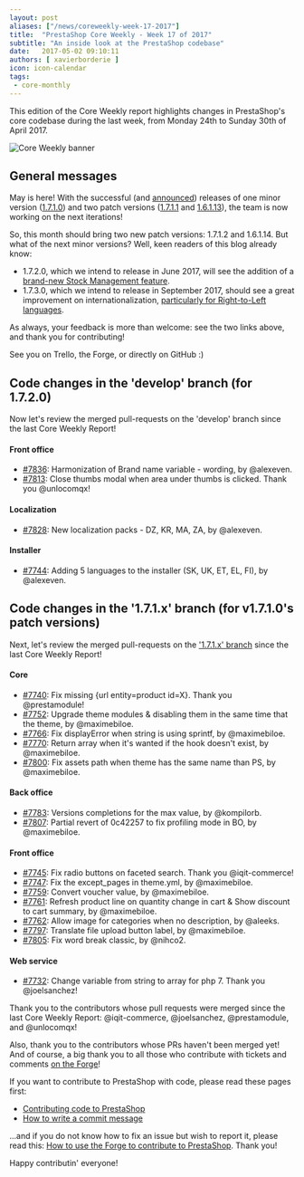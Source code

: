 ```yaml
---
layout: post
aliases: ["/news/coreweekly-week-17-2017"]
title:  "PrestaShop Core Weekly - Week 17 of 2017"
subtitle: "An inside look at the PrestaShop codebase"
date:   2017-05-02 09:10:11
authors: [ xavierborderie ]
icon: icon-calendar
tags:
 - core-monthly
---
```


This edition of the Core Weekly report highlights changes in PrestaShop's core codebase during the last week, from Monday 24th to Sunday 30th of April 2017.

![Core Weekly banner](/assets/images/2017/04/core_weekly_banner.jpg)


## General messages

May is here! With the successful (and [announced](http://build.prestashop.com/howtos/misc/2017-release-schedule/)) releases of one minor version ([1.7.1.0](http://build.prestashop.com/news/prestashop-1-7-1-0-available/)) and two patch versions ([1.7.1.1](http://build.prestashop.com/news/prestashop-1-7-1-1-maintenance-release/) and [1.6.1.13](http://build.prestashop.com/news/prestashop-1-6-1-13-maintenance-release/)), the team is now working on the next iterations!

So, this month should bring two new patch versions: 1.7.1.2 and 1.6.1.14. But what of the next minor versions? Well, keen readers of this blog already know:

* 1.7.2.0, which we intend to release in June 2017, will see the addition of a [brand-new Stock Management feature](http://build.prestashop.com/news/stock-management-in-prestashop-1-7/).
* 1.7.3.0, which we intend to release in September 2017, should see a great improvement on internationalization, [particularly for Right-to-Left languages](http://build.prestashop.com/news/PrestaShop-RTL-project/).

As always, your feedback is more than welcome: see the two links above, and thank you for contributing!

See you on Trello, the Forge, or directly on GitHub :)



## Code changes in the 'develop' branch (for 1.7.2.0)

Now let's review the merged pull-requests on the 'develop' branch since the last Core Weekly Report!


#### Front office

* [#7836](https://github.com/PrestaShop/PrestaShop/pull/7836): Harmonization of Brand name variable - wording, by @alexeven.
* [#7813](https://github.com/PrestaShop/PrestaShop/pull/7813): Close thumbs modal when area under thumbs is clicked. Thank you @unlocomqx!


#### Localization

* [#7828](https://github.com/PrestaShop/PrestaShop/pull/7828): New localization packs - DZ, KR, MA, ZA, by @alexeven.


#### Installer

* [#7744](https://github.com/PrestaShop/PrestaShop/pull/7744): Adding 5 languages to the installer (SK, UK, ET, EL, FI), by @alexeven.


## Code changes in the '1.7.1.x' branch (for v1.7.1.0's patch versions) 

Next, let's review the merged pull-requests on the ['1.7.1.x' branch](https://github.com/PrestaShop/PrestaShop/tree/1.7.1.x) since the last Core Weekly Report!


#### Core

* [#7740](https://github.com/PrestaShop/PrestaShop/pull/7740): Fix missing {url entity=product id=X}. Thank you @prestamodule!
* [#7752](https://github.com/PrestaShop/PrestaShop/pull/7752): Upgrade theme modules & disabling them in the same time that the theme, by @maximebiloe.
* [#7766](https://github.com/PrestaShop/PrestaShop/pull/7766): Fix displayError when string is using sprintf, by @maximebiloe.
* [#7770](https://github.com/PrestaShop/PrestaShop/pull/7770): Return array when it's wanted if the hook doesn't exist, by @maximebiloe.
* [#7800](https://github.com/PrestaShop/PrestaShop/pull/7800): Fix assets path when theme has the same name than PS, by @maximebiloe.

#### Back office

* [#7783](https://github.com/PrestaShop/PrestaShop/pull/7783): Versions completions for the max value, by @kompilorb.
* [#7807](https://github.com/PrestaShop/PrestaShop/pull/7807): Partial revert of 0c42257 to fix profiling mode in BO, by @maximebiloe.


#### Front office

* [#7745](https://github.com/PrestaShop/PrestaShop/pull/7745): Fix radio buttons on faceted search. Thank you @iqit-commerce!
* [#7747](https://github.com/PrestaShop/PrestaShop/pull/7747): Fix the except_pages in theme.yml, by @maximebiloe.
* [#7759](https://github.com/PrestaShop/PrestaShop/pull/7759): Convert voucher value, by @maximebiloe.
* [#7761](https://github.com/PrestaShop/PrestaShop/pull/7761): Refresh product line on quantity change in cart & Show discount to cart summary, by @maximebiloe.
* [#7762](https://github.com/PrestaShop/PrestaShop/pull/7762): Allow image for categories when no description, by @aleeks.
* [#7797](https://github.com/PrestaShop/PrestaShop/pull/7797): Translate file upload button label, by @maximebiloe.
* [#7805](https://github.com/PrestaShop/PrestaShop/pull/7805): Fix word break classic, by @nihco2.


#### Web service

* [#7732](https://github.com/PrestaShop/PrestaShop/pull/7732): Change variable from string to array for php 7. Thank you @joelsanchez!

Thank you to the contributors whose pull requests were merged since the last Core Weekly Report: @iqit-commerce, @joelsanchez, @prestamodule, and @unlocomqx!

Also, thank you to the contributors whose PRs haven't been merged yet! And of course, a big thank you to all those who contribute with tickets and comments [on the Forge](http://forge.prestashop.com/)!

If you want to contribute to PrestaShop with code, please read these pages first:

 * [Contributing code to PrestaShop](http://doc.prestashop.com/display/PS16/Contributing+code+to+PrestaShop)
 * [How to write a commit message](http://doc.prestashop.com/display/PS16/How+to+write+a+commit+message)

...and if you do not know how to fix an issue but wish to report it, please read this: [How to use the Forge to contribute to PrestaShop](http://doc.prestashop.com/display/PS16/How+to+use+the+Forge+to+contribute+to+PrestaShop). Thank you!

Happy contributin' everyone!
